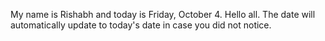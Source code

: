 My name is Rishabh and today is Friday, October 4. Hello all. The date will automatically update to today's date in case you did not notice.

